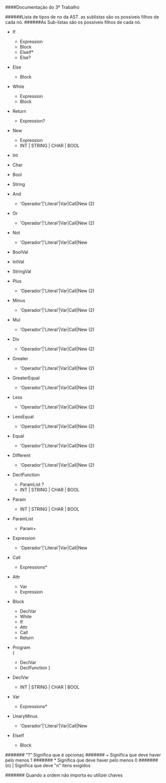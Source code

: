 ####Documentação do 3º Trabalho

######Lista de tipos de no da AST. as sublistas são os possíveis filhos de cada nó.
######As Sub-listas são os possíveis filhos de cada nó.

* If  
	- Expression  
	- Block  
	- Elseif*  
	- Else?  
* Else   
	- Block
* While  
	- Expression  
	- Block
* Return  
	- Expression?  
* New  
	- Expression 
	- INT | STRING | CHAR | BOOL
* Int 
* Char  
* Bool  
* String  
* And  
	- 'Operador'|'Literal'|Var|Call|New (2)
* Or  
	- 'Operador'|'Literal'|Var|Call|New (2)
* Not  
	- 'Operador'|'Literal'|Var|Call|New
* BoolVal  
* IntVal  
* StringVal  
* Plus   
	- 'Operador'|'Literal'|Var|Call|New (2)
* Minus  
	- 'Operador'|'Literal'|Var|Call|New (2)
* Mul  
	- 'Operador'|'Literal'|Var|Call|New (2)
* Div  
	- 'Operador'|'Literal'|Var|Call|New (2)
* Greater  
	- 'Operador'|'Literal'|Var|Call|New (2)
* GreaterEqual  
	- 'Operador'|'Literal'|Var|Call|New (2)
* Less  
	- 'Operador'|'Literal'|Var|Call|New (2)
* LessEqual  
	- 'Operador'|'Literal'|Var|Call|New (2)
* Equal  
	- 'Operador'|'Literal'|Var|Call|New (2)
* Different  
	- 'Operador'|'Literal'|Var|Call|New (2)
* DeclFunction  
	- ParamList ?
	- INT | STRING | CHAR | BOOL

* Param  
	- INT | STRING | CHAR | BOOL
* ParamList  
	- Param+
* Expression  
	- 'Operador'|'Literal'|Var|Call|New
* Call  
	- Expressions*
* Attr  
	- Var
	- Expression
* Block  
	- DeclVar
	- While  
	- If  
	- Attr  
	- Call  
	- Return  
* Program  
	{
	- DeclVar
	- DeclFunction
	}
* DeclVar  
	- INT | STRING | CHAR | BOOL
* Var  
	- Expressions*
* UnaryMinus  
	- 'Operador'|'Literal'|Var|Call|New
* ElseIf  
	- Block  



####### "?" Significa que é  opcionaç
####### + Significa que deve haver pelo menos 1
####### * Significa que deve haver pelo menos 0
####### (n) | Significa que deve "n" itens exigidos   

  
#######  Quando a ordem não importa eu utilizei chaves
